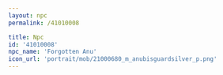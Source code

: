 ```yaml
---
layout: npc
permalink: /41010008

title: Npc
id: '41010008'
npc_name: 'Forgotten Anu'
icon_url: 'portrait/mob/21000680_m_anubisguardsilver_p.png'
---
```

